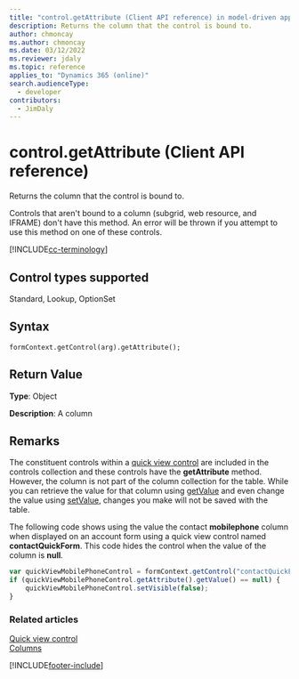 ```yaml
---
title: "control.getAttribute (Client API reference) in model-driven apps| MicrosoftDocs"
description: Returns the column that the control is bound to.
author: chmoncay
ms.author: chmoncay
ms.date: 03/12/2022
ms.reviewer: jdaly
ms.topic: reference
applies_to: "Dynamics 365 (online)"
search.audienceType: 
  - developer
contributors:
  - JimDaly
---
```

# control.getAttribute (Client API reference)

Returns the column that the control is bound to.

Controls that aren't bound to a column (subgrid, web resource, and IFRAME) don't have this method. An error will be thrown if you attempt to use this method on one of these controls. 

[!INCLUDE[cc-terminology](../../../../data-platform/includes/cc-terminology.md)]

## Control types supported

Standard, Lookup, OptionSet

## Syntax

`formContext.getControl(arg).getAttribute();`

## Return Value

**Type**: Object

**Description**: A column

## Remarks

The constituent controls within a [quick view control](../formContext-ui-quickForms.md) are included in the controls collection and these controls have the **getAttribute** method. However, the column is not part of the column collection for the table. While you can retrieve the value for that column using [getValue](../attributes/getValue.md) and even change the value using [setValue](../attributes/setValue.md), changes you make will not be saved with the table.
 
The following code shows using the value the contact **mobilephone** column when displayed on an account form using a quick view control named **contactQuickForm**. This code hides the control when the value of the column is **null**.

```JavaScript
var quickViewMobilePhoneControl = formContext.getControl("contactQuickForm_contactQuickForm_contact_mobilephone");
if (quickViewMobilePhoneControl.getAttribute().getValue() == null) {
    quickViewMobilePhoneControl.setVisible(false);
}
```

### Related articles

[Quick view control](../formContext-ui-quickForms.md)   
[Columns](../attributes.md)




[!INCLUDE[footer-include](../../../../../includes/footer-banner.md)]
